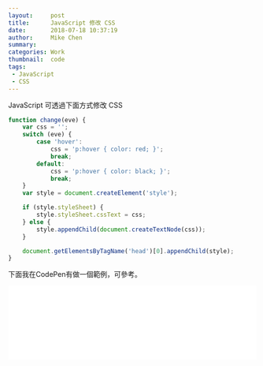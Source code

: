 ```yaml
---
layout:     post
title:      JavaScript 修改 CSS
date:       2018-07-18 10:37:19
author:     Mike Chen
summary:    
categories: Work
thumbnail:  code
tags:
 - JavaScript
 - CSS
---
```


JavaScript 可透過下面方式修改 CSS

```javascript
function change(eve) {
    var css = '';
    switch (eve) {
        case 'hover':
            css = 'p:hover { color: red; }';
            break;
        default:
            css = 'p:hover { color: black; }';
            break;
    }
    var style = document.createElement('style');

    if (style.styleSheet) {
        style.styleSheet.cssText = css;
    } else {
        style.appendChild(document.createTextNode(css));
    }

    document.getElementsByTagName('head')[0].appendChild(style);
}

```


下面我在CodePen有做一個範例，可參考。

<div class="iframe-rwd">
    <iframe scrolling='no' title='js修改css' src='//codepen.io/mikechen2017/embed/bjeKeV/?height=265&theme-id=0&default-tab=js,result&embed-version=2' frameborder='no' allowtransparency='true' allowfullscreen='true' style='width: 100%;'>See the Pen <a href='https://codepen.io/mikechen2017/pen/bjeKeV/'>js修改css</a> by Mike Chen (<a href='https://codepen.io/mikechen2017'>@mikechen2017</a>) on <a href='https://codepen.io'>CodePen</a>.
</iframe>
</div>